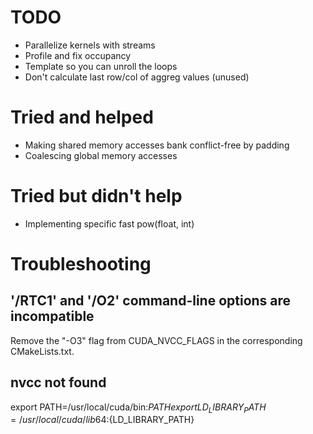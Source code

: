 # TODO

* Parallelize kernels with streams
* Profile and fix occupancy
* Template so you can unroll the loops
* Don't calculate last row/col of aggreg values (unused)

# Tried and helped

* Making shared memory accesses bank conflict-free by padding
* Coalescing global memory accesses

# Tried but didn't help

* Implementing specific fast pow(float, int)

# Troubleshooting

## '/RTC1' and '/O2' command-line options are incompatible

Remove the "-O3" flag from CUDA_NVCC_FLAGS in the corresponding CMakeLists.txt.

## nvcc not found

export PATH=/usr/local/cuda/bin:${PATH}
export LD_LIBRARY_PATH=/usr/local/cuda/lib64:${LD_LIBRARY_PATH}
